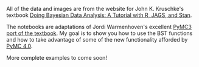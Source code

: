 All of the data and images are from the website for John K. Kruschke's textbook [Doing Bayesian Data Analysis: A Tutorial with R, JAGS, and Stan](https://sites.google.com/site/doingbayesiandataanalysis/).  

The notebooks are adaptations of Jordi Warmenhoven's excellent [PyMC3 port of the textbook](https://github.com/JWarmenhoven/DBDA-python). My goal is to show you how to use the BST functions and how to take advantage of some of the new functionality afforded by [PyMC 4.0](https://www.pymc.io/welcome.html).   

More complete examples to come soon! 